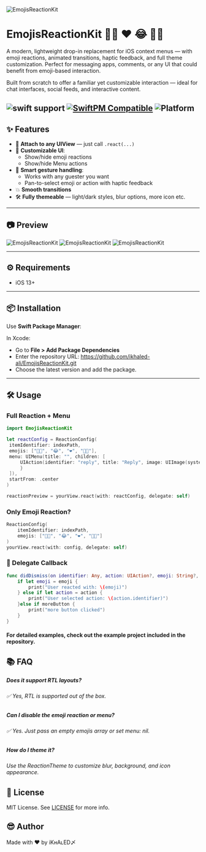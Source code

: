 ![EmojisReactionKit](https://i.postimg.cc/LsFdKB2G/image-new.png)

# EmojisReactionKit 👍🏼 ❤️ 😂 👌🏼

A modern, lightweight drop-in replacement for iOS context menus — with emoji reactions, animated transitions, haptic feedback, and full theme customization.
Perfect for messaging apps, comments, or any UI that could benefit from emoji-based interaction.

Built from scratch to offer a familiar yet customizable interaction — ideal for chat interfaces, social feeds, and interactive content.

![swift support](https://img.shields.io/badge/swift-green) [![SwiftPM Compatible](https://img.shields.io/badge/SwiftPM-Compatible-brightgreen.svg)](https://swift.org/package-manager/) ![Platform](https://img.shields.io/badge/Platforms-iOS%20%7c%20macOS-lightgray.svg?style=flat)
---

## ✨ Features

- 🧩 **Attach to any UIView** — just call `.react(...)`
- 🎨 **Customizable UI**:
  - Show/hide emoji reactions
  - Show/hide Menu actions
- 💬 **Smart gesture handling**:
  - Works with any guester you want
  - Pan-to-select emoji or action with haptic feedback
- 💥 **Smooth transitions**
- 🛠️ **Fully themeable** — light/dark styles, blur options, more icon etc.

---

## 📷 Preview

![EmojisReactionKit](https://i.ibb.co/SDfYZrQL/example-1-ezgif-com-optimize.gif) ![EmojisReactionKit](https://i.ibb.co/7JW02hPt/ezgif-com-optimize.gif) ![EmojisReactionKit](https://i.ibb.co/Ps05fTnF/ezgif-com-optimize-1.gif)

---

## ⚙️ Requirements

- iOS 13+

---

## 📦 Installation

Use **Swift Package Manager**:

In Xcode:

- Go to **File > Add Package Dependencies**
- Enter the repository URL: https://github.com/ikhaled-ali/EmojisReactionKit.git
- Choose the latest version and add the package.

---

## 🛠️ Usage

### Full Reaction + Menu

```swift
import EmojisReactionKit

let reactConfig = ReactionConfig(
 itemIdentifier: indexPath,
 emojis: ["👍🏼", "😂", "❤️", "👌🏼"],
 menu: UIMenu(title: "", children: [
     UIAction(identifier: "reply", title: "Reply", image: UIImage(systemName: "arrowshape.turn.up.left")) { _ in // ⛔️ Keep it empty and Handle action in delegate! 
     }
 ]),
 startFrom: .center
)

reactionPreview = yourView.react(with: reactConfig, delegate: self)
```

### Only Emoji Reaction?

```swift
ReactionConfig(
    itemIdentifier: indexPath,
    emojis: ["👍🏼", "😂", "❤️", "👌🏼"]
)
yourView.react(with: config, delegate: self)
```

### 🧩 Delegate Callback
```swift
func didDismiss(on identifier: Any, action: UIAction?, emoji: String?, moreButton: Bool) {
    if let emoji = emoji {
        print("User reacted with: \(emoji)")
    } else if let action = action {
        print("User selected action: \(action.identifier)")
    }else if moreButton {
        print("more button clicked")
    }
}
```
#### For detailed examples, check out the example project included in the repository.

## 📚 FAQ

##### Does it support RTL layouts?
###### ✅ Yes, RTL is supported out of the box.
##### Can I disable the emoji reaction or menu?
###### ✅ Yes. Just pass an empty emojis array or set menu: nil.
##### How do I theme it?
###### Use the ReactionTheme to customize blur, background, and icon appearance.

## 📄 License
MIT License. See <a target="_blank" href="https://github.com/ikhaled-ali/EmojisReactionKit/blob/main/LICENSE">LICENSE</a> for more info.

## 😎 Author

Made with ❤️ by iKʜAʟED〆
